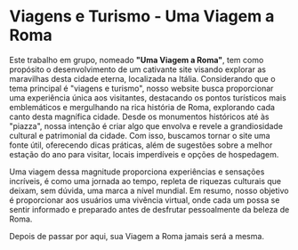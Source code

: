 # Viagens e Turismo - Uma Viagem a Roma

Este trabalho em grupo, nomeado **"Uma Viagem a Roma"**, tem como propósito o desenvolvimento de um cativante site visando explorar as maravilhas desta cidade eterna, localizada na Itália. Considerando que o tema principal é "viagens e turismo", nosso website busca proporcionar uma experiência única aos visitantes, destacando os pontos turísticos mais emblemáticos e mergulhando na rica história de Roma, explorando cada canto desta magnífica cidade. Desde os monumentos históricos até às "piazza", nossa intenção é criar algo que envolva e revele a grandiosidade cultural e patrimonial da cidade. Com isso, buscamos tornar o site uma fonte útil, oferecendo dicas práticas, além de sugestões sobre a melhor estação do ano para visitar, locais imperdíveis e opções de hospedagem.

Uma viagem dessa magnitude proporciona experiências e sensações incríveis, é como uma jornada ao tempo, repleta de riquezas culturais que deixam, sem dúvida, uma marca a nível mundial. Em resumo, nosso objetivo é proporcionar aos usuários uma vivência virtual, onde cada um possa se sentir informado e preparado antes de desfrutar pessoalmente da beleza de Roma.

Depois de passar por aqui, sua Viagem a Roma jamais será a mesma.
